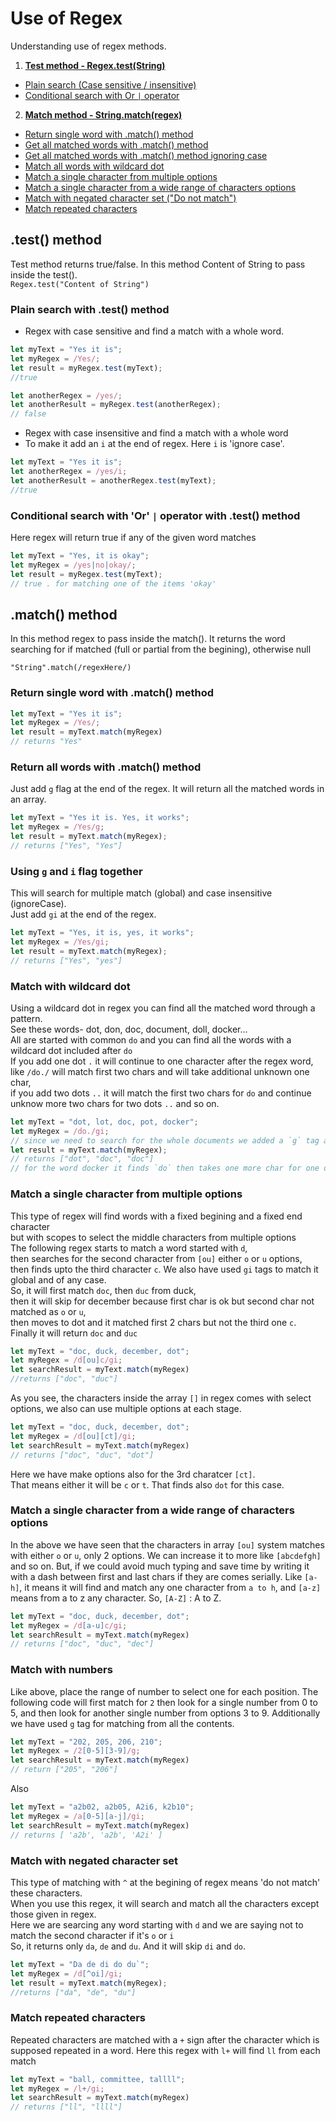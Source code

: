 # Use of Regex
Understanding use of regex methods.

1. **[Test method - Regex.test(String)](#test-method)**
  * [Plain search (Case sensitive / insensitive)](#plain-search-with-test-method)
  * [Conditional search with Or `|` operator](#conditional-search-with-or--operator-with-test-method)
2. **[Match method - String.match(regex)](#match-method)**
  * [Return single word with .match() method](#return-single-word-with-match-method)
  * [Get all matched words with .match() method](#retrun-all-words-with-match-method)
  * [Get all matched words with .match() method ignoring case](#using-g-and-i-flag-together)
  * [Match all words with wildcard dot](#match-with-wildcard-dot)
  * [Match a single character from multiple options](#match-a-single-character-from-multiple-options)
  * [Match a single character from a wide range of characters options](#match-a-single-character-from-a-wide-range-of-characters-options)
  * [Match with negated character set ("Do not match")](#match-with-negated-character-set)
  * [Match repeated characters](#match-repeated-characters)



## .test() method
Test method returns true/false.
In this method Content of String to pass inside the test().  
`Regex.test("Content of String")` 

### Plain search with .test() method
* Regex with case sensitive and find a match with a whole word.

```javascript
let myText = "Yes it is";
let myRegex = /Yes/;
let result = myRegex.test(myText);
//true

let anotherRegex = /yes/;
let anotherResult = myRegex.test(anotherRegex);
// false
```
* Regex with case insensitive and find a match with a whole word
* To make it add an `i` at the end of regex. Here `i` is 'ignore case'.

```javascript
let myText = "Yes it is";
let anotherRegex = /yes/i;
let anotherResult = anotherRegex.test(myText);
//true
```

### Conditional search with 'Or' `|` operator with .test() method
Here regex will return true if any of the given word matches

```javascript
let myText = "Yes, it is okay";
let myRegex = /yes|no|okay/;
let result = myRegex.test(myText);
// true . for matching one of the items 'okay'

```


## .match() method
In this method regex to pass inside the match(). It returns the word searching for if matched (full or partial from the begining), otherwise null

`"String".match(/regexHere/)`
### Return single word with .match() method
```javascript
let myText = "Yes it is";
let myRegex = /Yes/;
let result = myText.match(myRegex)
// returns "Yes"

```
### Return all words with .match() method
Just add `g` flag at the end of the regex. It will return all the matched words in an array.

```javascript
let myText = "Yes it is. Yes, it works";
let myRegex = /Yes/g;
let result = myText.match(myRegex);
// returns ["Yes", "Yes"]
```

### Using `g` and `i` flag together
This will search for multiple match (global) and case insensitive (ignoreCase). <br>
Just add `gi` at the end of the regex.

```javascript
let myText = "Yes, it is, yes, it works";
let myRegex = /Yes/gi;
let result = myText.match(myRegex);
// returns ["Yes", "yes"]
```
### Match with wildcard dot
Using a wildcard dot in regex you can find all the matched word through a pattern. <br>
See these words- dot, don, doc, document, doll, docker... <br>
All are started with common `do` and you can find all the words with a wildcard dot included after `do`<br>
If you add one dot `.` it will continue to one character after the regex word, like `/do./`  will match first two chars and will take additional unknown one char, <br> 
if you add two dots `..` it will match the first two chars for `do` and continue unknow more two chars for two dots `..` and so on.  

```javascript
let myText = "dot, lot, doc, pot, docker";
let myRegex = /do./gi; 
// since we need to search for the whole documents we added a `g` tag and then we wanted to match any case with `i` tag
let result = myText.match(myRegex);
// returns ["dot", "doc", "doc"] 
// for the word docker it finds `do` then takes one more char for one dot `.` so it takes `doc` from docker
```

### Match a single character from multiple options
This type of regex will find words with a fixed begining and a fixed end character <br> 
but with scopes to select the middle characters from multiple options <br>
The following regex starts to match a word started with `d`, <br>
then searches for the second character from `[ou]` either `o` or `u` options, <br> 
then finds upto the third character `c`. We also have used `gi` tags to match it global and of any case. <br>
So, it will first match `doc`, then `duc` from duck, <br> 
then it will skip for december because first char is ok but second char not matched as `o` or `u`, <br>
then moves to dot and it matched first 2 chars but not the third one `c`. <br>
Finally it will return `doc` and `duc`

```javascript
let myText = "doc, duck, december, dot";
let myRegex = /d[ou]c/gi; 
let searchResult = myText.match(myRegex)
//returns ["doc", "duc"]
```
As you see, the characters inside the array `[]` in regex comes with select options, we also can use multiple options at each stage.

```javascript
let myText = "doc, duck, december, dot";
let myRegex = /d[ou][ct]/gi; 
let searchResult = myText.match(myRegex)
// returns ["doc", "duc", "dot"]
```

Here we have make options also for the 3rd charatcer `[ct]`. <br>
That means either it will be `c` or `t`. That finds also `dot` for this case.

### Match a single character from a wide range of characters options
In the above we have seen that the characters in array `[ou]` system matches with either `o` or `u`, only 2 options. We can increase it to more like `[abcdefgh]` and so on. But, if we could avoid much typing and save time by writing it with a dash between first and last chars if they are comes serially. Like `[a-h]`, it means it will find and match any one character from `a to h`, and `[a-z]` means from a to z any character. So, `[A-Z]` :  A to Z. 

```javascript
let myText = "doc, duck, december, dot";
let myRegex = /d[a-u]c/gi; 
let searchResult = myText.match(myRegex)
// returns ["doc", "duc", "dec"]
```

### Match with numbers
Like above, place the range of number to select one for each position. The following code will first match for `2` then look for a single number from 0 to 5, and then look for another single number from options 3 to 9. Additionally we have used `g` tag for matching from all the contents. 

```javascript
let myText = "202, 205, 206, 210";
let myRegex = /2[0-5][3-9]/g; 
let searchResult = myText.match(myRegex)
// return ["205", "206"]
```
Also
```javascript
let myText = "a2b02, a2b05, A2i6, k2b10";
let myRegex = /a[0-5][a-j]/gi; 
let searchResult = myText.match(myRegex)
// returns [ 'a2b', 'a2b', 'A2i' ]
```

### Match with negated character set
This type of matching with `^` at the begining of regex means 'do not match' these characters.<br>
When you use this regex, it will search and match all the characters except those given in regex. <br>
Here we are searcing any word starting with `d` and we are saying not to match the second character if it's `o` or `i`<br>
So, it returns only `da`, `de` and `du`. And it will skip `di` and `do`.


```javascript
let myText = "Da de di do du`";
let myRegex = /d[^oi]/gi;
let result = myText.match(myRegex);
//returns ["da", "de", "du"]
```

### Match repeated characters
Repeated characters are matched with a `+` sign after the character which is supposed repeated in a word. Here this regex with `l+` will find `ll` from each match

```javascript
let myText = "ball, committee, tallll";
let myRegex = /l+/gi; 
let searchResult = myText.match(myRegex)
// returns ["ll", "llll"]
```
